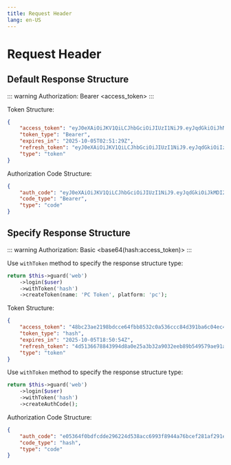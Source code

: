 ```yaml
---
title: Request Header
lang: en-US
---
```


# Request Header

## Default Response Structure

::: warning
Authorization: Bearer <access_token>
:::

Token Structure:

```json
{
    "access_token": "eyJ0eXAiOiJKV1QiLCJhbGciOiJIUzI1NiJ9.eyJqdGkiOiJhNTg5Yjg0Ni1mMjlkLTQ3MDYtYjIyOC1mZjRmYTVhYzZhM2EiLCJpc3MiOiJBcHAuTW9kZWxzLlVzZXIiLCJzdWIiOjEsImF1ZCI6WyIqIl0sImV4cCI6MTc1OTYzMjY4OSwiaWF0IjoxNzU5NjI1NDg5fQ.7kq4DsCJe54g_Q6pMxwI2L913IcdoRDRnE-Ya4TC7Po",
    "token_type": "Bearer",
    "expires_in": "2025-10-05T02:51:29Z",
    "refresh_token": "eyJ0eXAiOiJKV1QiLCJhbGciOiJIUzI1NiJ9.eyJqdGkiOiIzZDkwYTA1ZS1mNGQxLTQ1YzUtYWFjZS0zMzMxNjkxMzA1MTgiLCJpc3MiOiJBcHAuTW9kZWxzLlVzZXIiLCJzdWIiOjEsImV4cCI6MTc1OTYzMjY4OSwibmJmIjoxNzU5NjI5MDg5LCJpYXQiOjE3NTk2MjU0ODl9.ZzZW-VIMFqIJ5ee_Yw6M4T786bjn0OiBPtYY0chXYHE",
    "type": "token"
}
```

Authorization Code Structure:

```json
{
    "auth_code": "eyJ0eXAiOiJKV1QiLCJhbGciOiJIUzI1NiJ9.eyJqdGkiOiJkMDI2YTViNC1iMGQ2LTRmYmMtOTI0ZC0xZTg1ZjVlYmRhMTAiLCJpc3MiOiJBcHAuTW9kZWxzLlVzZXIiLCJzdWIiOjEsImlhdCI6MTc1OTY3NDk3Mn0.l3KezbE7EST8asqP9LPaovJO589WB_dPwZFakwYforU",
    "code_type": "Bearer",
    "type": "code"
}
```

## Specify Response Structure

::: warning
Authorization: Basic <base64(hash:access_token)>
:::

Use `withToken` method to specify the response structure type:

```php
return $this->guard('web')
    ->login($user)
    ->withToken('hash')
    ->createToken(name: 'PC Token', platform: 'pc');
```

Token Structure:

```json
{
    "access_token": "48bc23ae2198bdcce64fbb8532c0a536ccc84d391ba6c04ec4fe15730029e345",
    "token_type": "hash",
    "expires_in": "2025-10-05T18:50:54Z",
    "refresh_token": "4d5136678843994d8a0e25a3b32a9032eeb89b549579ae91a1487a0b6c7305d6",
    "type": "token"
}
```

Use `withToken` method to specify the response structure type:

```php
return $this->guard('web')
    ->login($user)
    ->withToken('hash')
    ->createAuthCode();
```

Authorization Code Structure:

```json
{
    "auth_code": "e05364f0bdfcdde296224d538acc6993f8944a76bcef281af291eff4bcfba547",
    "code_type": "hash",
    "type": "code"
}
```
